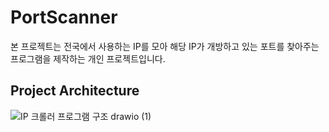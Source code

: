 # PortScanner
본 프로젝트는 전국에서 사용하는 IP를 모아 해당 IP가 개방하고 있는 포트를 찾아주는 프로그램을 제작하는 개인 프로젝트입니다.

## Project Architecture
![IP 크롤러 프로그램 구조 drawio (1)](https://github.com/eogns47/PortScanner/assets/102205852/bbce4896-5224-453f-b45c-fdc96c4666d6)
